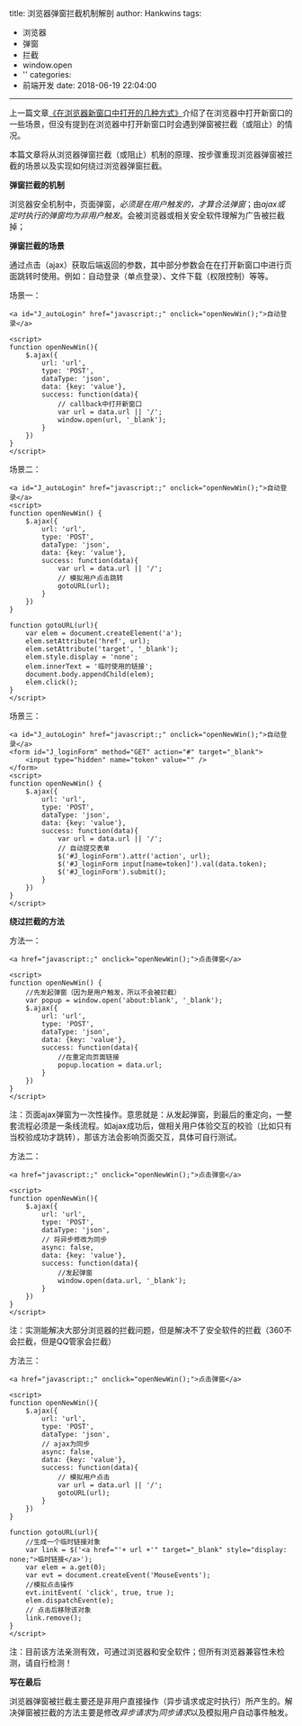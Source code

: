 title: 浏览器弹窗拦截机制解剖
author: Hankwins
tags:
  - 浏览器
  - 弹窗
  - 拦截
  - window.open
  - ''
categories:
  - 前端开发
date: 2018-06-19 22:04:00
---
上一篇文章[《在浏览器新窗口中打开的几种方式》](/blog/open-a-new-window-in-the-browser/)介绍了在浏览器中打开新窗口的一些场景，但没有提到在浏览器中打开新窗口时会遇到弹窗被拦截（或阻止）的情况。

本篇文章将从浏览器弹窗拦截（或阻止）机制的原理、按步骤重现浏览器弹窗被拦截的场景以及实现如何绕过浏览器弹窗拦截。

**弹窗拦截的机制**

浏览器安全机制中，页面弹窗，*必须是在用户触发的，才算合法弹窗*；由*ajax或定时执行的弹窗均为非用户触发*。会被浏览器或相关安全软件理解为广告被拦截掉；

**弹窗拦截的场景**

通过点击（ajax）获取后端返回的参数，其中部分参数会在在打开新窗口中进行页面跳转时使用。例如：自动登录（单点登录）、文件下载（权限控制）等等。

场景一：

```
<a id="J_autoLogin" href="javascript:;" onclick="openNewWin();">自动登录</a>

<script>
function openNewWin(){
    $.ajax({
        url: 'url',
        type: 'POST',
        dataType: 'json',
        data: {key: 'value'},
        success: function(data){
            // callback中打开新窗口
            var url = data.url || '/';
            window.open(url, '_blank');
        }
    })
}    
</script>
```

场景二：

```
<a id="J_autoLogin" href="javascript:;" onclick="openNewWin();">自动登录</a>
<script>
function openNewWin() {
    $.ajax({
        url: 'url',
        type: 'POST',
        dataType: 'json',
        data: {key: 'value'},
        success: function(data){
            var url = data.url || '/';
            // 模拟用户点击跳转
            gotoURL(url);
        }
    })
}

function gotoURL(url){
    var elem = document.createElement('a');
    elem.setAttribute('href', url);
    elem.setAttribute('target', '_blank');
    elem.style.display = 'none';
    elem.innerText = '临时使用的链接';
    document.body.appendChild(elem);
    elem.click();
}
</script>
```

场景三：

```
<a id="J_autoLogin" href="javascript:;" onclick="openNewWin();">自动登录</a>
<form id="J_loginForm" method="GET" action="#" target="_blank">
	<input type="hidden" name="token" value="" />
</form>
<script>
function openNewWin() {
    $.ajax({
        url: 'url',
        type: 'POST',
        dataType: 'json',
        data: {key: 'value'},
        success: function(data){
            var url = data.url || '/';
            // 自动提交表单
            $('#J_loginForm').attr('action', url);
            $('#J_loginForm input[name=token]').val(data.token);
            $('#J_loginForm').submit();
        }
    })
}
</script>
```


**绕过拦截的方法**

方法一：

```
<a href="javascript:;" onclick="openNewWin();">点击弹窗</a>

<script>
function openNewWin() {
	//先发起弹窗（因为是用户触发，所以不会被拦截）
    var popup = window.open('about:blank', '_blank');  
    $.ajax({
        url: 'url',
        type: 'POST',
        dataType: 'json',
        data: {key: 'value'},
        success: function(data){
        	//在重定向页面链接
            popup.location = data.url;
        }
    })
}    
</script>
```

注：页面ajax弹窗为一次性操作。意思就是：从发起弹窗，到最后的重定向，一整套流程必须是一条线流程。如ajax成功后，做相关用户体验交互的校验（比如只有当校验成功才跳转），那该方法会影响页面交互，具体可自行测试。

方法二：

```
<a href="javascript:;" onclick="openNewWin();">点击弹窗</a>

<script>
function openNewWin(){
    $.ajax({
        url: 'url',
        type: 'POST',
        dataType: 'json',
        // 将异步修改为同步
        async: false,  
        data: {key: 'value'},
        success: function(data){
        	//发起弹窗
            window.open(data.url, '_blank');  
        }
    })
}    
</script>
```

注：实测能解决大部分浏览器的拦截问题，但是解决不了安全软件的拦截（360不会拦截，但是QQ管家会拦截）

方法三：

```
<a href="javascript:;" onclick="openNewWin();">点击弹窗</a>

<script>
function openNewWin(){
    $.ajax({
        url: 'url',
        type: 'POST',
        dataType: 'json',
        // ajax为同步
        async: false,
        data: {key: 'value'},
        success: function(data){
        	// 模拟用户点击
            var url = data.url || '/';
            gotoURL(url);
        }
    })
}    

function gotoURL(url){
    //生成一个临时链接对象
    var link = $('<a href="'+ url +'" target="_blank" style="display: none;">临时链接</a>'); 
    var elem = a.get(0);
    var evt = document.createEvent('MouseEvents');
    //模拟点击操作
    evt.initEvent( 'click', true, true );
    elem.dispatchEvent(e);
    // 点击后移除该对象
    link.remove();
}
</script>
```

注：目前该方法亲测有效，可通过浏览器和安全软件；但所有浏览器兼容性未检测，请自行检测！

**写在最后**

浏览器弹窗被拦截主要还是非用户直接操作（异步请求或定时执行）所产生的。解决弹窗被拦截的方法主要是修改*异步请求*为*同步请求*以及模拟用户自动事件触发。
